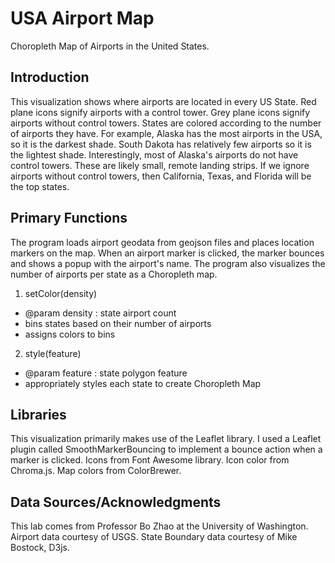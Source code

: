 # USA Airport Map

Choropleth Map of Airports in the United States.

## Introduction

This visualization shows where airports are located in every US State.
Red plane icons signify airports with a control tower. Grey plane icons
signify airports without control towers. States are colored according
to the number of airports they have. For example, Alaska has the most airports
in the USA, so it is the darkest shade. South Dakota has relatively few airports so it is the lightest shade. Interestingly, most of Alaska's airports do not have control towers. These are likely small, remote landing strips. If we ignore airports without control towers, then California, Texas, and Florida will be the top states.

## Primary Functions

The program loads airport geodata from geojson files and places location markers on the map. When an airport marker is clicked, the marker bounces and shows a popup with
the airport's name. The program also visualizes the number of airports per state as a Choropleth map.

1. setColor(density)
  * \@param density : state airport count
  * bins states based on their number of airports
  * assigns colors to bins
2. style(feature)
  * \@param feature : state polygon feature
  * appropriately styles each state to create Choropleth Map


## Libraries

This visualization primarily makes use of the Leaflet library.
I used a Leaflet plugin called SmoothMarkerBouncing to implement a bounce action
when a marker is clicked.
Icons from Font Awesome library.
Icon color from Chroma.js.
Map colors from ColorBrewer.

## Data Sources/Acknowledgments

This lab comes from Professor Bo Zhao at the University of Washington.
Airport data courtesy of USGS.
State Boundary data courtesy of Mike Bostock, D3js.
